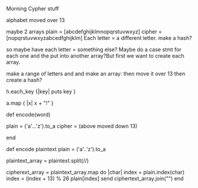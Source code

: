 Morning Cypher stuff

alphabet moved over 13 

maybe 2 arrays
plain = [abcdefghijklmnopqrstuvwxyz]
cipher = [nopqrstuvwxyzabcedfghijklm]
Each letter = a different letter. 
make a hash?

so maybe have each letter = something else?
Maybe do a case stmt for each one and the put into another array?But first we want
to create each array.

make a range of letters and and make an array:
then move it over 13 
then create a hash?

h.each_key {|key| puts key }

a.map { |x| x + "!" } 

def encode(word)

plain = ('a'...'z').to_a 
cipher = (above moved down 13)


end


def encode plaintext
  plain = ('a'..'z').to_a

  plaintext_array = plaintext.split(//)

  cipherext_array = plaintext_array.map do |char|
  index = plain.index(char)
  index = (index + 13) % 26
  plain[index]
send
  ciphertext_array.join("")
end


